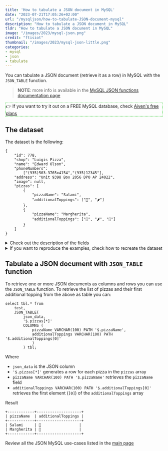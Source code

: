 ```yaml
---
title: 'How to tabulate a JSON document in MySQL'
date: "2023-07-21T17:05:26+02:00"
url: "/mysqljson/how-to-tabulate-JSON-document-mysql"
description: "How to tabulate a JSON document in MySQL"
tldr: "How to tabulate a JSON document in MySQL"
image: "/images/2023/mysql-json.png"
credit: "ftisiot"
thumbnail: "/images/2023/mysql-json-little.png"
categories:
- mysql
- json
- tabulate
---
```


You can tabulate a JSON document (retrieve it as a row) in MySQL with the `JSON_TABLE` function.

<!--more-->

> **NOTE**: more info is available in the [MySQL JSON functions documentation page](https://dev.mysql.com/doc/refman/8.0/en/json.html)

<p style="border:2px dotted #77dd77;"> 👉 If you want to try it out on a FREE MySQL database, check <a href="https://go.aiven.io/francesco-signup">Aiven's free plans</a></p>


## The dataset

The dataset is the following:

```
{
    "id": 778,
    "shop": "Luigis Pizza",
    "name": "Edward Olson",
    "phoneNumbers":
        ["(935)503-3765x4154","(935)12345"],
    "address": "Unit 9398 Box 2056 DPO AP 24022",
    "image": null,
    "pizzas": [
        {
            "pizzaName": "Salami",
            "additionalToppings": ["🥓", "🌶️"]
        },
        {
            "pizzaName": "Margherita",
            "additionalToppings": ["🍌", "🌶️", "🍍"]
        }
    ]
}
```

<details>
  <summary>Check out the description of the fields</summary>
The following examples use a pizza order dataset with an order having:

* `id`: 778
* `shop`: "Luigis Pizza"
* `name`: "Edward Olson"
* `phoneNumbers`:["(935)503-3765x4154","(935)12345"]
* `address`: "Unit 9398 Box 2056 DPO AP 24022"
* `image`: null
* and two pizzas contained in the `pizzas` item:

```
[
    {
        "pizzaName": "Salami",
        "additionalToppings": ["🥓", "🌶️"]
    },
    {
        "pizzaName": "Margherita",
        "additionalToppings": ["🍌", "🌶️", "🍍"]
    }
]
```
</details>
<details>
  <summary>If you want to reproduce the examples, check how to recreate the dataset</summary>

It can be recreated with the following script:

```
create table test(id serial primary key, json_data json);

insert into test(json_data) values (
'{
    "id": 778,
    "shop": "Luigis Pizza",
    "name": "Edward Olson",
    "phoneNumbers":
        ["(935)503-3765x4154","(935)12345"],
    "address": "Unit 9398 Box 2056 DPO AP 24022",
    "image": null,
    "pizzas": [
        {
            "pizzaName": "Salami",
            "additionalToppings": ["🥓", "🌶️"]
        },
        {
            "pizzaName": "Margherita",
            "additionalToppings": ["🍌", "🌶️", "🍍"]
        }
    ]
}');
```

</details>

## Tabulate a JSON document with `JSON_TABLE` function

To retrieve one or more JSON documents as columns and rows you can use the `JSON_TABLE` function. To retrieve the list of pizzas and their first additional topping from the above as table you can:

```
select tbl.* from
    test, 
    JSON_TABLE(
        json_data,
        '$.pizzas[*]' 
        COLUMNS (
            pizzaName VARCHAR(100) PATH '$.pizzaName', 
            additionalToppings VARCHAR(100) PATH '$.additionalToppings[0]'
            )
        ) tbl;
```

Where
* `json_data` is the JSON column 
* `'$.pizzas[*]'` generates a row for each pizza in the `pizzas` array
* `pizzaName VARCHAR(100) PATH '$.pizzaName'` retrieves the `pizzaName` field
* `additionalToppings VARCHAR(100) PATH '$.additionalToppings[0]'` retrieves the first element (`[0]`) of the `additionalToppings` array

Result

```
+------------+--------------------+
| pizzaName  | additionalToppings |
+------------+--------------------+
| Salami     | 🥓                 |
| Margherita | 🍌                 |
+------------+--------------------+
```


Review all the JSON MySQL use-cases listed in the [main page](/mysqljson/main)